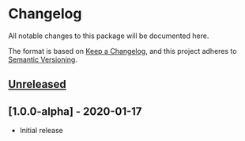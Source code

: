 # Changelog

All notable changes to this package will be documented here.

The format is based on [Keep a Changelog](https://keepachangelog.com/en/1.0.0/),
and this project adheres to [Semantic Versioning](https://semver.org/spec/v2.0.0.html).

## [Unreleased]

## [1.0.0-alpha] - 2020-01-17
- Initial release

[Unreleased]: https://github.com/sprocketbox/laravel-toolkit/compare/v1.0.0-alpha...develop
[1.0.0]: https://github.com/sprocketbox/laravel-toolkit/releases/tag/v1.0.0-alpha